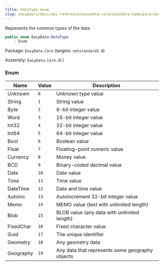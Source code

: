 ```yaml
---
title: DataType enum
slug: easyquery/docs/api-reference/easydata-core/easydata-namespace/datatype-enum
---
```



Represents the common types of the data.
```csharp
public enum EasyData.DataType
    : Enum

```
Package: `EasyData.Core` (targets: `netstandard2.0`)

Assembly: `EasyData.Core.dll`

### Enum

| Name | Value | Description | 
| --- | --- | --- | 
| Unknown | `0` | Unknown type value | 
| String | `1` | String value | 
| Byte | `2` | 8-bit integer value | 
| Word | `3` | 16-bit integer value | 
| Int32 | `4` | 32-bit integer value | 
| Int64 | `5` | 64-bit integer value | 
| Bool | `6` | Boolean value | 
| Float | `7` | Floating-point numeric value | 
| Currency | `8` | Money value | 
| BCD | `9` | Binary-coded decimal value | 
| Date | `10` | Date value | 
| Time | `11` | Time value | 
| DateTime | `12` | Date and time value | 
| Autoinc | `13` | Autoincrement 32-bit integer value | 
| Memo | `14` | MEMO value (text with unlimited length) | 
| Blob | `15` | BLOB value (any data with unlimited length) | 
| FixedChar | `16` | Fixed character value | 
| Guid | `17` | The unique identifier | 
| Geometry | `18` | Any geometry data | 
| Geography | `19` | Any data that represents some geography objects |